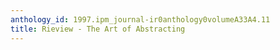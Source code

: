 ```yaml
---
anthology_id: 1997.ipm_journal-ir0anthology0volumeA33A4.11
title: Rieview - The Art of Abstracting
---
```

